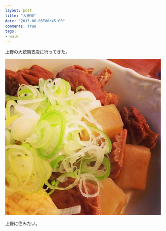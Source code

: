 ```yaml
---
layout: post
title: "大統領"
date: "2013-06-03T00:45:00"
comments: true
tags: 
- walk
---
```


上野の大統領支店に行ってきた。

<!--more-->

![上野大統領のもつ煮込み](/images/post/ueno-daitoryo-1.jpg)

上野に住みたい。


